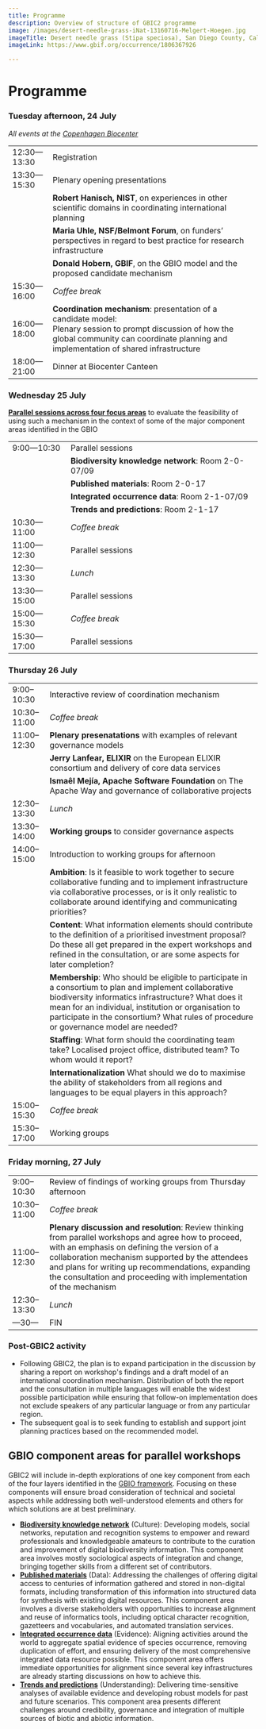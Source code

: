 ```yaml
---
title: Programme
description: Overview of structure of GBIC2 programme
image: /images/desert-needle-grass-iNat-13160716-Melgert-Hoegen.jpg
imageTitle: Desert needle grass (Stipa speciosa), San Diego County, Calif., USA. Photo Fred Melgert / Carla Hoegen, licensed under CC BY-NC 4.0 via iNaturalist.org
imageLink: https://www.gbif.org/occurrence/1806367926

---
```

# Programme

### Tuesday afternoon, 24 July 
_All events at the [Copenhagen Biocenter](https://www.biocenter.ku.dk/english/)_

|               |   |
|-------------	|-----------------------------------------------------------------------------	|
| 12:30—13:30 | Registration |
| 13:30—15:30 | Plenary opening presentations |
|  | **Robert Hanisch, NIST**, on experiences in other scientific domains in coordinating international planning |
|  | **Maria Uhle, NSF/Belmont Forum**, on funders’ perspectives in regard to best practice for research infrastructure |
|  | **Donald Hobern, GBIF**, on the GBIO model and the proposed candidate mechanism |
| 15:30—16:00 | _Coffee break_ |
| 16:00—18:00 | **Coordination mechanism**: presentation of a candidate model: <br/> Plenary session to prompt discussion of how the global community can coordinate planning and implementation of shared infrastructure |
| 18:00—21:00 | Dinner at Biocenter Canteen |

### Wednesday 25 July
[**Parallel sessions across four focus areas**](#areas) to evaluate the feasibility of using such a mechanism in the context of some of the major component areas identified in the GBIO

|             |   |
|-------------	|-----------------------------------------------------------------------------	|
| 9:00—10:30 | Parallel sessions |
|  | **Biodiversity knowledge network**: Room 2-0-07/09 |
|  | **Published materials**: Room 2-0-17  |
|  | **Integrated occurrence data**: Room 2-1-07/09  |
|  | **Trends and predictions**: Room 2-1-17  |
| 10:30—11:00 | _Coffee break_ |
| 11:00—12:30 | Parallel sessions |
| 12:30—13:30 | _Lunch_ |
| 13:30—15:00 | Parallel sessions |
| 15:00—15:30 | _Coffee break_ |
| 15:30—17:00 | Parallel sessions |


### Thursday 26 July

|               |   |
|-------------	|-----------------------------------------------------------------------------	|
| 9:00–10:30 | Interactive review of coordination mechanism |
| 10:30–11:00 | _Coffee break_ |
| 11:00–12:30 | **Plenary presenatations** with examples of relevant governance models |
|  | **Jerry Lanfear, ELIXIR** on the European ELIXIR consortium and delivery of core data services |
|  | **Ismaêl Mejía, Apache Software Foundation** on The Apache Way and governance of collaborative projects |
| 12:30–13:30 | _Lunch_ |
| 13:30–14:00 | **Working groups** to consider governance aspects|
| 14:00–15:00 | Introduction to working groups for afternoon |
|  | **Ambition**: Is it feasible to work together to secure collaborative funding and to implement infrastructure via collaborative processes, or is it only realistic to collaborate around identifying and communicating priorities? |
|  | **Content**: What information elements should contribute to the definition of a prioritised investment proposal? Do these all get prepared in the expert workshops and refined in the consultation, or are some aspects for later completion? |
|  | **Membership**: Who should be eligible to participate in a consortium to plan and implement collaborative biodiversity informatics infrastructure?  What does it mean for an individual, institution or organisation to participate in the consortium? What rules of procedure or governance model are needed? |
|  | **Staffing**: What form should the coordinating team take? Localised project office, distributed team? To whom would it report? |
|  | **Internationalization** What should we do to maximise the ability of stakeholders from all regions and languages to be equal players in this approach? |
| 15:00–15:30 | _Coffee break_ |
| 15:30–17:00 | Working groups |

### Friday morning, 27 July

|              |   |
|-------------	|-----------------------------------------------------------------------------	|
| 9:00–10:30 | Review of findings of working groups from Thursday afternoon |
| 10:30–11:00 | _Coffee break_ |
| 11:00–12:30 | **Plenary discussion and resolution**: Review thinking from parallel workshops and agree how to proceed, with an emphasis on defining the version of a collaboration mechanism supported by the attendees and plans for writing up recommendations, expanding the consultation and proceeding with implementation of the mechanism |
| 12:30–13:30 | _Lunch_ |
| —30— | FIN |

### Post-GBIC2 activity
+ Following GBIC2, the plan is to expand participation in the discussion by sharing a report on workshop's findings and a draft model of an international coordination mechanism. Distribution of both the report and the consultation in multiple languages will enable the widest possible participation while ensuring that follow-on implementation does not exclude speakers of any particular language or from any particular region.
+ The subsequent goal is to seek funding to establish and support joint planning practices based on the recommended model.

## <a name="areas"></a>GBIO component areas for parallel workshops

GBIC2 will include in-depth explorations of one key component from each of the four layers identified in the [GBIO framework](/raw/GBIO-framework.pdf). Focusing on these components will ensure broad consideration of technical and societal aspects while addressing both well-understood elements and others for which solutions are at best preliminary.

+ [**Biodiversity knowledge network**](./knowledge-network/) (Culture): Developing models, social networks, reputation and recognition systems to empower and reward professionals and knowledgeable amateurs to contribute to the curation and improvement of digital biodiversity information. This component area involves mostly sociological aspects of integration and change, bringing together skills from a different set of contributors.
+ [**Published materials**](./published-materials) (Data): Addressing the challenges of offering digital access to centuries of information gathered and stored in non-digital formats, including transformation of this information into structured data for synthesis with existing digital resources. This component area involves a diverse stakeholders with opportunities to increase alignment and reuse of informatics tools, including optical character recognition, gazetteers and vocabularies, and automated translation services.
+ [**Integrated occurrence data**](./occurrence-data/) (Evidence): Aligning activities around the world to aggregate spatial evidence of species occurrence, removing duplication of effort, and ensuring delivery of the most comprehensive integrated data resource possible. This component area offers immediate opportunities for alignment since several key infrastructures are already starting discussions on how to achieve this.
+ [**Trends and predictions**](./trends) (Understanding): Delivering time-sensitive analyses of available evidence and developing robust models for past and future scenarios. This component area presents different challenges around credibility, governance and integration of multiple sources of biotic and abiotic information.
